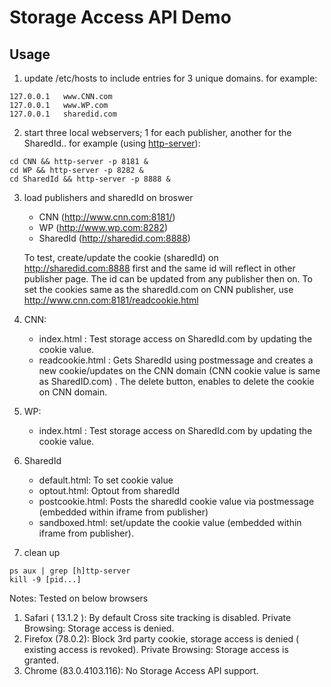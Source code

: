 # Storage Access API Demo

## Usage

1. update /etc/hosts to include entries for 3 unique domains. for example:

```
127.0.0.1   www.CNN.com
127.0.0.1   www.WP.com
127.0.0.1   sharedid.com
```

2. start three local webservers; 1 for each publisher, another for the SharedId..
 for example (using [http-server](https://github.com/indexzero/http-server)):

```
cd CNN && http-server -p 8181 &
cd WP && http-server -p 8282 &
cd SharedId && http-server -p 8888 &
```

3. load publishers and sharedId on broswer
   - CNN (http://www.cnn.com:8181/) 
   - WP (http://www.wp.com:8282) 
   - SharedId (http://sharedid.com:8888) 
   
   To test, create/update the cookie (sharedId) on http://sharedid.com:8888 first and the same id will reflect in other publisher page.
   The id can be updated from any publisher then on.
   To set the cookies same as the sharedId.com on CNN publisher, use http://www.cnn.com:8181/readcookie.html

4. CNN:
   - index.html : Test storage access on SharedId.com by updating the cookie value.
   - readcookie.html : Gets SharedId using postmessage and creates a new cookie/updates on the CNN domain (CNN cookie value is same as SharedID.com) .
                       The delete button, enables to delete the cookie on CNN domain.  
 
5. WP:
   - index.html : Test storage access on SharedId.com by updating the cookie value.

6. SharedId
    - default.html: To set cookie value
    - optout.html: Optout from sharedId
    - postcookie.html: Posts the sharedId cookie value via postmessage (embedded within iframe from publisher)
    - sandboxed.html: set/update the cookie value (embedded within iframe from publisher).

7. clean up

```
ps aux | grep [h]ttp-server
kill -9 [pid...]
```

Notes:
Tested on below browsers
1. Safari ( 13.1.2 ):
    By default Cross site tracking is disabled.
    Private Browsing: Storage access is denied.
2. Firefox (78.0.2):
	Block 3rd party cookie, storage access is denied ( existing access is revoked).
	Private Browsing: Storage access is granted.
3. Chrome (83.0.4103.116):
    No Storage Access API support.
